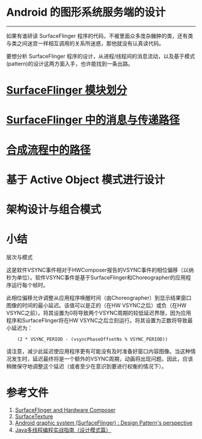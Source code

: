 # Android 的图形系统服务端的设计
* * *

如果有谁研读 SurfaceFlinger 程序的代码，不被里面众多庞杂臃肿的类，还有类与类之间迷宫一样相互调用的关系所迷惑，那他就没有认真读代码。

要想分析 SurfaceFlinger 程序的设计，从进程/线程间的消息流动，以及基于模式(pattern)的设计这两方面入手，也许能找到一条出路。

# [SurfaceFlinger 模块划分](module.md)

# [SurfaceFlinger 中的消息与传递路径](message.md)

# [合成流程中的路径](compositing-path.md)

# 基于 Active Object 模式进行设计

# 架构设计与组合模式

# 小结

层次与模式

这是软件VSYNC事件相对于HWComposer报告的VSYNC事件的相位偏移（以纳秒为单位）。软件VSYNC事件是基于SurfaceFlinger和Choreographer的应用程序运行每个帧时。

此相位偏移允许调整从应用程序唤醒时间（由Choreographer）到显示结果窗口图像的时间的最小延迟。该值可以是正的（在HW VSYNC之后）或负（在HW VSYNC之前）。将其设置为0将导致两个VSYNC周期的较低延迟界限，因为应用程序和SurfaceFlinger将在HW VSYNC之后立刻运行。将其设置为正数将导致最小延迟为：
```
    (2 * VSYNC_PERIOD - (vsyncPhaseOffsetNs % VSYNC_PERIOD))
```
请注意，减少此延迟使应用程序更有可能没有及时准备好窗口内容图像。当这种情况发生时，延迟最终将是一个额外的VSYNC周期，动画将出现问题。因此，应该稍微保守地调整这个延迟（或者至少在意识到要进行权衡的情况下）。

# 参考文件
1. [SurfaceFlinger and Hardware Composer](https://source.android.com/devices/graphics/arch-sf-hwc)
1. [SurfaceTexture](https://source.android.com/devices/graphics/arch-st)
1. [Android graphic system (SurfaceFlinger) : Design Pattern's perspective](https://www.slideshare.net/BinChen3/android-graphic-system-surface-flinger-patternsperspective-external-version)
1. [Java多线程编程实战指南（设计模式篇）](http://www.broadview.com.cn/book/506)

